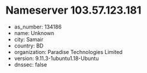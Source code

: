 # Nameserver 103.57.123.181

* as_number: 134186
* name: Unknown
* city: Samair
* country: BD
* organization: Paradise Technologies Limited
* version: 9.11.3-1ubuntu1.18-Ubuntu
* dnssec: false
